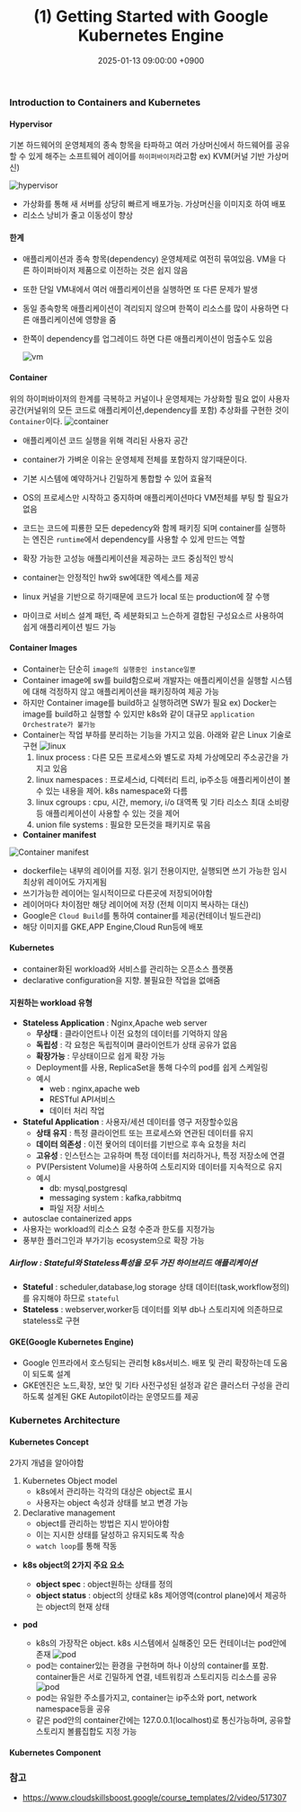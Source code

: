 ﻿---
title: "(1) Getting Started with Google Kubernetes Engine"
date : 2025-01-13 09:00:00 +0900
categories: [Kubernetes,GKE]
tags : [gcp,wif]
---

### **Introduction to Containers and Kubernetes**

####  **Hypervisor** 
기본 하드웨어의 운영체제의 종속 항목을 타파하고 여러 가상머신에서 하드웨어를 공유할 수 있게 해주는 소프트웨어 레이어를 `하이퍼바이저`라고함 ex) KVM(커널 기반 가상머신)

![hypervisor](../assets/img/2025-01-15-k8s-gke-gcloud/image.png)

- 가상화를 통해 새 서버를 상당히 빠르게 배포가능. 가상머신을 이미지호 하여 배포
- 리소스 낭비가 줄고 이동성이 향상
    

#### **한계** 
- 애플리케이션과 종속 항목(dependency) 운영체제로 여전히 묶여있음. VM을 다른 하이퍼바이저 제품으로 이전하는 것은 쉽지 않음
- 또한 단일 VM내에서 여러 애플리케이션을 실행하면 또 다른 문제가 발생
- 동일 종속항목 애플리케이션이 격리되지 않으며 한쪽이 리소스를 많이 사용하면 다른 애플리케이션에 영향을 줌
- 한쪽이 dependency를 업그레이드 하면 다른 애플리케이션이 멈출수도 있음
  
    ![vm](../assets/img/2025-01-15-k8s-gke-gcloud/image-1.png)
    
#### **Container**
위의 하이퍼바이저의 한계를 극복하고 커널이나 운영체제는 가상화할 필요 없이 사용자 공간(커널위의 모든 코드로 애플리케이션,dependency를 포함) 추상화를 구현한 것이 `Container`이다. 
![container](../assets/img/2025-01-15-k8s-gke-gcloud/image-2.png)

- 애플리케이션 코드 실행을 위해 격리된 사용자 공간
- container가 가벼운 이유는 운영체제 전체를 포함하지 않기때문이다. 
- 기본 시스템에 예약하거나 긴밀하게 통합할 수 있어 효율적
- OS의 프로세스만 시작하고 중지하며 애플리케이션마다 VM전체를 부팅 할 필요가 없음
- 코드는 코드에 피룡한 모든 depedency와 함께 패키징 되며 container를 실행하는 엔진은 `runtime`에서 dependency를 사용할 수 있게 만드는 역할
  
- 확장 가능한 고성능 애플리케이션을 제공하는 코드 중심적인 방식
- container는 안정적인 hw와 sw에대한 엑세스를 제공
- linux 커널을 기반으로 하기때문에 코드가 local 또는 production에 잘 수행 
- 마이크로 서비스 설계 패턴, 즉 세분화되고 느슨하게 결합된 구성요소르 사용하여 쉽게 애플리케이션 빌드 가능

#### **Container Images**
- Container는 단순히 `image의 실행중인 instance일뿐`
- Container image에 sw를 build함으로써 개발자는 애플리케이션을 실행할 시스템에 대해 걱정하지 않고 애플리케이션을 패키징하여 제공 가능
- 하지만 Container image를 build하고 실행하려면 SW가 필요 ex) Docker는 image를 build하고 실행할 수 있지만 k8s와 같이 대규모 `application Orchestrate가 불가능 `
- Container는 작업 부하를 분리하는 기능을 가지고 있음. 아래와 같은 Linux 기술로 구현
  ![linux](../assets/img/2025-01-15-k8s-gke-gcloud/image-3.png)
    1. linux process :  다른 모든 프로세스와 별도로 자체 가상메모리 주소공간을 가지고 있음
    2. linux namespaces : 프로세스id, 디렉터리 트리, ip주소등 애플리케이션이 볼 수 있는 내용을 제어. k8s namespace와 다름
    3. linux cgroups : cpu, 시간, memory, i/o 대역폭 및 기타 리소스 최대 소비량등 애플리케이션이 사용할 수 있는 것을 제어
    4. union file systems : 필요한 모든것을 패키지로 묶음
- **Container manifest**

![Container manifest](../assets/img/2025-01-15-k8s-gke-gcloud/image5.png)


- dockerfile는 내부의 레이어를 지정. 읽기 전용이지만, 실행되면 쓰기 가능한 임시 최상위 레이어도 가지게됨
- 쓰기가능한 레이어는 일시적이므로 다른곳에 저장되어야함 
- 레이어마다 차이점만 해당 레이어에 저장 (전체 이미지 복사하는 대신)
- Google은 `Cloud Build`를 통하여 container를 제공(컨테이너 빌드관리)
- 해당 이미지를 GKE,APP Engine,Cloud Run등에 배포

#### **Kubernetes**
- container화된 workload와 서비스를 관리하는 오픈소스 플랫폼
- declarative configuration을 지향. 불필요한 작업을 없애줌 

#### **지원하는 workload 유형**
- **Stateless Application** : Nginx,Apache web server
  - **무상태** : 클라이언트나 이전 요청의 데이터를 기억하지 않음
  - **독립성** : 각 요청은 독립적이며 클라이언트가 상태 공유가 없음
  - **확장가능** : 무상태이므로 쉽게 확장 가능
  - Deployment를 사용, ReplicaSet을 통해 다수의 pod를 쉽게 스케일링
  - 예시
    - web : nginx,apache web
    - RESTful API서비스
    - 데이터 처리 작업
- **Stateful Application** : 사용자/세션 데이터를 영구 저장할수있음
  - **상태 유지** : 특정 클라이언트 또는 프로세스와 연관된 데이터를 유지
  - **데이터 의존성** : 이전 욫어의 데이터를 기반으로 후속 요청을 처리
  - **고유성** : 인스턴스는 고유하며 특정 데이터를 처리하거나, 특정 저장소에 연결
  - PV(Persistent Volume)을 사용하여 스토리지와 데이터를 지속적으로 유지
  - 예시
    - db: mysql,postgresql
    - messaging system : kafka,rabbitmq
    - 파일 저장 서비스
- autosclae containerized apps
- 사용자는 workload의 리소스 요청 수준과 한도를 지정가능
- 풍부한 플러그인과 부가기능 ecosystem으로 확장 가능

#####  **Airflow** : Stateful와 Stateless특성을 모두 가진 하이브리드 애플리케이션
  - **Stateful** : scheduler,database,log storage 상태 데이터(task,workflow정의)를 유지해야 하므로 `stateful`
  - **Stateless** : webserver,worker등 데이터를 외부 db나 스토리지에 의존하므로 stateless로 구현

#### **GKE(Google Kubernetes Engine)**
- Google 인프라에서 호스팅되는 관리형 k8s서비스. 배포 및 관리 확장하는데 도움이 되도록 설계
- GKE엔진은 노드,확장, 보안 및 기타 사전구성된 설정과 같은 클러스터 구성을 관리하도록 설계된 GKE Autopilot이라는 운영모드를 제공

### **Kubernetes Architecture**

#### **Kubernetes Concept**
2가지 개념을 알아야함

1. Kubernetes Object model
   - k8s에서 관리하는 각각의 대상은 object로 표시
   - 사용자는 object 속성과 상태를 보고 변경 가능
2. Declarative management
   - object를 관리하는 방법은 지시 받아야함
   - 이는 지시한 상태를 달성하고 유지되도록 작송
   - `watch loop`를  통해 작동

- **k8s object의 2가지 주요 요소**
  - **object spec** : object원하는 상태를 정의
  - **object status** : object의 상태로 k8s 제어영역(control plane)에서 제공하는 object의 현재 상태 

- **pod**  
  -  k8s의 가장작은 object. k8s 시스템에서 실해중인 모든 컨테이너는 pod안에 존재
![pod](../assets/img/2025-01-15-k8s-gke-gcloud/image-6.png)
   - pod는 container있는 환경을 구현하며 하나 이상의 container를 포함. container들은 서로 긴밀하게 연결, 네트워킹과 스토리지등 리소스를 공유
![pod](../assets/img/2025-01-15-k8s-gke-gcloud/image-7.png)
    - pod는 유일한 주소를가지고, container는 ip주소와 port, network namespace등을 공유
    - 같은 pod안의 container간에는 127.0.0.1(localhost)로 통신가능하며, 공유할 스토리지 볼륨집합도 지정 가능

#### **Kubernetes Component**

### 참고
- <https://www.cloudskillsboost.google/course_templates/2/video/517307>

